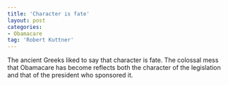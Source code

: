 ```yaml
---
title: 'Character is fate'
layout: post
categories:
- Obamacare
tag: 'Robert Kuttner'
---
```


The ancient Greeks liked to say that character is fate. The colossal mess that Obamacare has become reflects both the character of the legislation and that of the president who sponsored it.